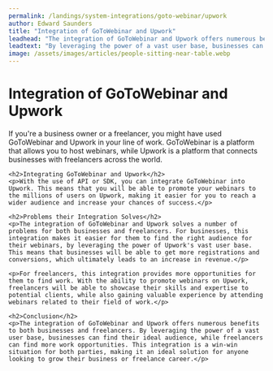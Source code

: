 ```yaml
---
permalink: /landings/system-integrations/goto-webinar/upwork
author: Edward Saunders
title: "Integration of GoToWebinar and Upwork"
leadhead: "The integration of GoToWebinar and Upwork offers numerous benefits to both businesses and freelancers"
leadtext: "By leveraging the power of a vast user base, businesses can find their ideal audience, while freelancers can find more work opportunities. This integration is a win-win situation for both parties, making it an ideal solution for anyone looking to grow their business or freelance career."
image: /assets/images/articles/people-sitting-near-table.webp
---
```

<div class="arttext">	<h1>Integration of GoToWebinar and Upwork</h1>
	<p>If you're a business owner or a freelancer, you might have used GoToWebinar and Upwork in your line of work. GoToWebinar is a platform that allows you to host webinars, while Upwork is a platform that connects businesses with freelancers across the world.</p>

	<h2>Integrating GoToWebinar and Upwork</h2>
	<p>With the use of API or SDK, you can integrate GoToWebinar into Upwork. This means that you will be able to promote your webinars to the millions of users on Upwork, making it easier for you to reach a wider audience and increase your chances of success.</p>

	<h2>Problems their Integration Solves</h2>
	<p>The integration of GoToWebinar and Upwork solves a number of problems for both businesses and freelancers. For businesses, this integration makes it easier for them to find the right audience for their webinars, by leveraging the power of Upwork's vast user base. This means that businesses will be able to get more registrations and conversions, which ultimately leads to an increase in revenue.</p>

	<p>For freelancers, this integration provides more opportunities for them to find work. With the ability to promote webinars on Upwork, freelancers will be able to showcase their skills and expertise to potential clients, while also gaining valuable experience by attending webinars related to their field of work.</p>

	<h2>Conclusion</h2>
	<p>The integration of GoToWebinar and Upwork offers numerous benefits to both businesses and freelancers. By leveraging the power of a vast user base, businesses can find their ideal audience, while freelancers can find more work opportunities. This integration is a win-win situation for both parties, making it an ideal solution for anyone looking to grow their business or freelance career.</p>
</div>